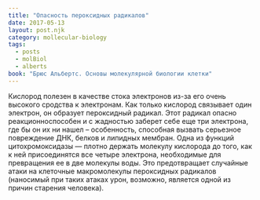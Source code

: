 ```yaml
---
title: "Опасность пероксидных радикалов"
date: 2017-05-13
layout: post.njk
category: mollecular-biology
tags:
  - posts
  - molBiol
  - alberts
book: "Брюс Альбертс. Основы молекулярной биологии клетки"
---
```


Кислород полезен в качестве стока электронов из-за его очень высокого сродства к электронам. Как только кислород связывает один электрон, он образует пероксидный радикал. Этот радикал опасно реакционноспособен и с жадностью заберет себе еще три электрона, где бы он их ни нашел – особенность, способная вызвать серьезное повреждение ДНК, белков и липидных мембран. Одна из функций цитохромоксидазы — плотно держать молекулу кислорода до того, как к ней присоединятся все четыре электрона, необходимые для превращения ее в две молекулы воды. Это предотвращает случайные атаки на клеточные макромолекулы пероксидных радикалов (наносимый при таких атаках урон, возможно, является одной из причин старения человека).
